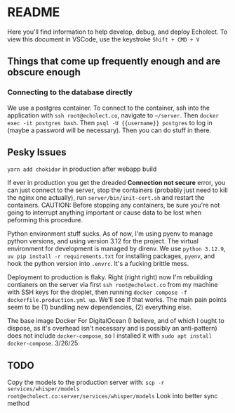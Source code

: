 # README

Here you'll find information to help develop, debug, and deploy Echolect. To view this document in VSCode, use the keystroke `Shift + CMD + V`

## Things that come up frequently enough and are obscure enough

### Connecting to the database directly

We use a postgres container. To connect to the container, ssh into the application with `ssh root@echolect.co`, navigate to `~/server`. Then `docker exec -it postgres bash`. Then `psql -U {{username}} postgres` to log in (maybe a password will be necessary). Then you can do stuff in there.

## Pesky Issues

`yarn add chokidar` in production after webapp build

If ever in production you get the dreaded <b>Connection not secure</b> error, you can just connect to the server, stop the containers (probably just need to kill the nginx one actually), run `server/bin/init-cert.sh` and restart the containers. CAUTION: Before stopping any containers, be sure you're not going to interrupt anything important or cause data to be lost when peforming this procedure.

Python environment stuff sucks. As of now, I'm using pyenv to manage python versions, and using version 3.12 for the project. The virtual environment for development is managed by direnv. We use `python 3.12.9`, `uv pip install -r requirements.txt` for installing packages, `pyenv`, and hook the python version into `.envrc`. It's a fucking brittle mess.

Deployment to production is flaky. Right (right right) now I'm rebuilding contianers on the server via first `ssh root@echolect.co` from my machine with SSH keys for the droplet, then running `docker compose -f dockerfile.production.yml up`. We'll see if that works. The main pain points seem to be (1) bundling new dependencies, (2) everything else.

The base image Docker For DigitalOcean (I believe, and of which I ought to dispose, as it's overhead isn't necessary and is possibly an anti-pattern) does not include `docker-compose`, so I installed it with `sudo apt install docker-compose`. 3/26/25

## TODO
Copy the models to the production server with: `scp -r services/whisper/models root@echolect.co:server/services/whisper/models`
Look into better sync method
